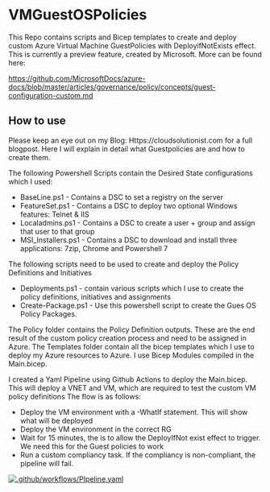 # VMGuestOSPolicies
This Repo contains scripts and Bicep templates to create and deploy custom Azure Virtual Machine GuestPolicies with DeployifNotExists effect. This is currently a preview feature, created by Microsoft. More can be found here:

https://github.com/MicrosoftDocs/azure-docs/blob/master/articles/governance/policy/concepts/guest-configuration-custom.md

## How to use

Please keep an eye out on my Blog: Https://cloudsolutionist.com for a full blogpost. Here I will explain in detail what Guestpolicies are and how to create them.

The following Powershell Scripts contain the Desired State configurations which I used:
* BaseLine.ps1 - Contains a DSC to set a registry on the server
* FeatureSet.ps1 - Contains a DSC to deploy two optional Windows features: Telnet & IIS
* Localadmins.ps1 - Contains a DSC to create a user + group and assign that user to that group
* MSI_Installers.ps1 - Contains a DSC to download and install three applications: 7zip, Chrome and Powershell 7

The following scripts need to be used to create and deploy the Policy Definitions and Initiatives
* Deployments.ps1 - contain various scripts which I use to create the policy definitions, initiatives and assignments
* Create-Package.ps1 - Use this powershell script to create the Gues OS Policy Packages.

The Policy folder contains the Policy Definition outputs. These are the end result of the custom policy creation process and need to be assigned in Azure.
The Templates folder contain all the bicep templates which I use to deploy my Azure resources to Azure. I use Bicep Modules compiled in the Main.bicep.

I created a Yaml Pipeline using Github Actions to deploy the Main.bicep. This will deploy a VNET and VM, which are required to test the custom VM policy definitions The flow is as follows:

* Deploy the VM environment with a -WhatIf statement. This will show what will be deployed
* Deploy the VM environment in the correct RG
* Wait for 15 minutes, the is to allow the DeployIfNot exist effect to trigger. We need this for the Guest policies to work
* Run a custom compliancy task. If the compliancy is non-compliant, the pipeline will fail.

[![.github/workflows/PIpeline.yaml](https://github.com/PelsGit/VMGuestOSPolicies/actions/workflows/PIpeline.yaml/badge.svg)](https://github.com/PelsGit/VMGuestOSPolicies/actions/workflows/PIpeline.yaml)